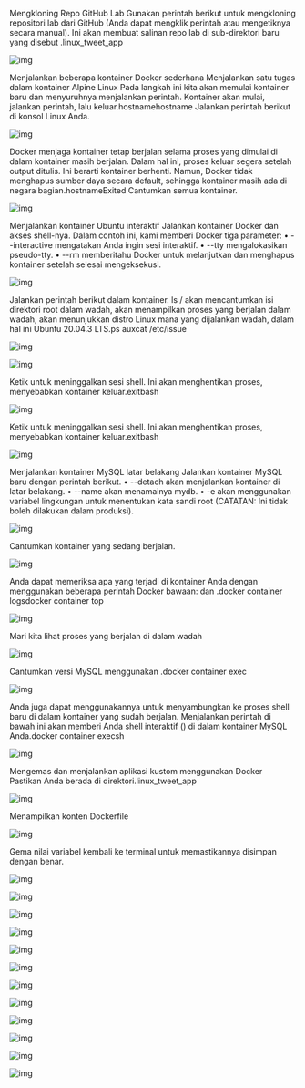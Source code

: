 Mengkloning Repo GitHub Lab
Gunakan perintah berikut untuk mengkloning repositori lab dari GitHub (Anda dapat mengklik perintah atau mengetiknya secara manual). Ini akan membuat salinan repo lab di sub-direktori baru yang disebut .linux_tweet_app

![img](foto9/1.png)

Menjalankan beberapa kontainer Docker sederhana
Menjalankan satu tugas dalam kontainer Alpine Linux
Pada langkah ini kita akan memulai kontainer baru dan menyuruhnya menjalankan perintah. Kontainer akan mulai, jalankan perintah, lalu keluar.hostnamehostname
Jalankan perintah berikut di konsol Linux Anda.

![img](foto9/2.png)

Docker menjaga kontainer tetap berjalan selama proses yang dimulai di dalam kontainer masih berjalan. Dalam hal ini, proses keluar segera setelah output ditulis. Ini berarti kontainer berhenti. Namun, Docker tidak menghapus sumber daya secara default, sehingga kontainer masih ada di negara bagian.hostnameExited
Cantumkan semua kontainer.

![img](foto9/3.png)

Menjalankan kontainer Ubuntu interaktif
Jalankan kontainer Docker dan akses shell-nya.
Dalam contoh ini, kami memberi Docker tiga parameter:
•	--interactive mengatakan Anda ingin sesi interaktif.
•	--tty mengalokasikan pseudo-tty.
•	--rm memberitahu Docker untuk melanjutkan dan menghapus kontainer setelah selesai mengeksekusi.


![img](foto9/4.png)

Jalankan perintah berikut dalam kontainer.
ls / akan mencantumkan isi direktori root dalam wadah, akan menampilkan proses yang berjalan dalam wadah, akan menunjukkan distro Linux mana yang dijalankan wadah, dalam hal ini Ubuntu 20.04.3 LTS.ps auxcat /etc/issue

![img](foto9/5.png)


![img](foto9/6.png)

Ketik untuk meninggalkan sesi shell. Ini akan menghentikan proses, menyebabkan kontainer keluar.exitbash

![img](foto9/7.png)

Ketik untuk meninggalkan sesi shell. Ini akan menghentikan proses, menyebabkan kontainer keluar.exitbash

![img](foto9/8.png)

Menjalankan kontainer MySQL latar belakang
Jalankan kontainer MySQL baru dengan perintah berikut.
•	--detach akan menjalankan kontainer di latar belakang.
•	--name akan menamainya mydb.
•	-e akan menggunakan variabel lingkungan untuk menentukan kata sandi root (CATATAN: Ini tidak boleh dilakukan dalam produksi).


![img](foto9/9.png)

Cantumkan kontainer yang sedang berjalan.

![img](foto9/10.png)

Anda dapat memeriksa apa yang terjadi di kontainer Anda dengan menggunakan beberapa perintah Docker bawaan: dan .docker container logsdocker container top

![img](foto9/11.png)

Mari kita lihat proses yang berjalan di dalam wadah

![img](foto9/12.png)

Cantumkan versi MySQL menggunakan .docker container exec

![img](foto9/13.png)

Anda juga dapat menggunakannya untuk menyambungkan ke proses shell baru di dalam kontainer yang sudah berjalan. Menjalankan perintah di bawah ini akan memberi Anda shell interaktif () di dalam kontainer MySQL Anda.docker container execsh

![img](foto9/14.png)

Mengemas dan menjalankan aplikasi kustom menggunakan Docker
Pastikan Anda berada di direktori.linux_tweet_app


![img](foto9/15.png)

Menampilkan konten Dockerfile

![img](foto9/16.png)

Gema nilai variabel kembali ke terminal untuk memastikannya disimpan dengan benar.

![img](foto9/17.png)

![img](foto9/18.png)

![img](foto9/19.png)

![img](foto9/20.png)

![img](foto9/21.png)

![img](foto9/22.png)

![img](foto9/23.png)

![img](foto9/24.png)

![img](foto9/25.png)

![img](foto9/26.png)

![img](foto9/27.png)

![img](foto9/28.png)
